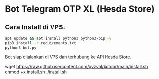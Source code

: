 # Bot Telegram OTP XL (Hesda Store)
## Cara Install di VPS:
```bash
apt update && apt install python3 python3-pip -y
pip3 install -r requirements.txt
python3 bot.py
```
Bot siap dijalankan di VPS dan terhubung ke API Hesda Store.

wget https://raw.githubusercontent.com/xyzval/botdor/main/install.sh
chmod +x install.sh
./install.sh

